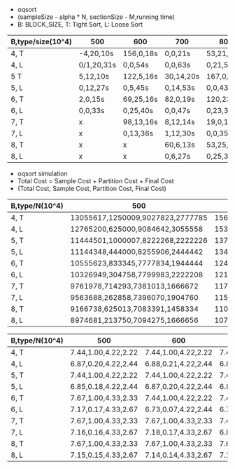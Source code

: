 - oqsort
- (sampleSize - alpha \* N, sectionSize - M,running time)
- B: BLOCK_SIZE, T: Tight Sort, L: Loose Sort

| B,type/size(10^4) | 500        | 600       | 700       | 800        | 900       | 1000       |
| ----------------- | ---------- | --------- | --------- | ---------- | --------- | ---------- |
| 4, T              | -4,20,10s  | 156,0,18s | 0,0,21s   | 53,21,17s  | 5,10,19s  | 40,20,21s  |
| 4, L              | 0/1,20,31s | 0,0,54s   | 0,0,63s   | 0,21,51s   | 1,10,57s  | 0,20,63s   |
| 5 T               | 5,12,10s   | 122,5,16s | 30,14,20s | 167,0,16s  | 11,0,18s  | 257,20,20s |
| 5, L              | 0,12,27s   | 0,5,45s   | 0,14,53s  | 0,0,43s    | 0,0,49s   | 0,20,54s   |
| 6, T              | 2,0,15s    | 69,25,16s | 82,0,19s  | 120,23,16s | 116,0,18s | 64,0,20s   |
| 6, L              | 0,0,33s    | 0,25,40s  | 0,0,47s   | 0,23,38s   | 0,0,44s   | 0,0,48s    |
| 7, T              | x          | 98,13,16s | 8,12,14s  | 19,0,16s   | 122,8,17s | 14,16,19s  |
| 7, L              | x          | 0,13,36s  | 1,12,30s  | 0,0,35s    | 0,8,39s   | 0,16,43s   |
| 8, T              | x          | x         | 60,6,13s  | 53,25,16s  | 28,0,17s  | 124,16,19s |
| 8, L              | x          | x         | 0,6,27s   | 0,25,32s   | 2,0,37s   | 0,16,43s   |

- oqsort simulation
- Total Cost = Sample Cost + Partition Cost + Final Cost
- (Total Cost, Sample Cost, Partition Cost, Final Cost)

| B,type/N(10^4) | 500                              | 600                               | 700                               | 800                               | 900                               | 1000                              |
| -------------- | -------------------------------- | --------------------------------- | --------------------------------- | --------------------------------- | --------------------------------- | --------------------------------- |
| 4, T           | 13055617,1250009,9027823,2777785 | 15666727,1500009,10833377,3333341 | 18277845,1750013,12638933,3888899 | 20888949,2000013,14444489,4444447 | 23500045,2250000,16250041,5000004 | 26111159,2500000,18055597,5555562 |
| 4, L           | 12765200,625000,9084642,3055558  | 15367326,795000,10905652,3666674  | 17966720,962500,12726430,4277790  | 20384607,949412,14546311,4888884  | 23117743,1251116,16366627,5500000 | 25775802,1475000,18189686,6111116 |
| 5, T           | 11444501,1000007,8222268,2222226 | 13733396,1200004,9866714,2666678  | 16022281,1400004,11511156,3111121 | 18311165,1600000,13155601,3555564 | 20600054,1800000,14800050,4000004 | 22888947,2000014,16444484,4444449 |
| 5, L           | 11144348,444000,8255906,2444442  | 13419700,576000,9910352,2933348   | 15692448,705600,11564616,3422232  | 17954866,825600,13218150,3911116  | 19920317,648276,14872041,4400000  | 22308374,893184,16526306,4888884  |
| 6, T           | 10555623,833345,7777834,1944444  | 12444508,1000006,9222276,2222226  | 14518577,1166670,10759307,2592600 | 16592656,1333348,12296342,2962966 | 18666733,1500012,13833379,3333342 | 20740798,1666673,15370420,3703705 |
| 6, L           | 10326949,304758,7799983,2222208  | 12128896,434000,9250454,2444442   | 14185168,539000,10794308,2851860  | 16231479,634668,12337555,3259256  | 18280092,732306,13881112,3666674  | 20339035,840000,15424965,4074070  |
| 7, T           | 9761978,714293,7381013,1666672   | 11714361,857158,8857199,2000004   | 13444508,1000008,10222274,2222226 | 15365151,1142872,11682593,2539686 | 17285785,1285722,13142917,2857146 | 19206419,1428586,14603227,3174606 |
| 7, L           | 9563688,262858,7396070,1904760   | 11505409,342858,8876839,2285712   | 13123262,432000,10246820,2444442  | 14975445,470110,11711687,2793648  | 16916233,596572,13176807,3142854  | 18819963,685716,14642187,3492060  |
| 8, T           | 9166738,625013,7083391,1458334   | 11000061,750005,8500054,1750002   | 12833385,875015,9916714,2041656   | 14444511,1000007,11222280,2222224 | 16250052,1125000,12625047,2500005 | 18055616,1250009,14027822,2777785 |
| 8, L           | 8974681,213750,7094275,1666656   | 10797991,283504,8514495,1999992   | 12614165,346500,9934361,2333304   | 14019134,330596,11244096,2444442  | 15906870,506250,12650620,2750000  | 17486060,374262,14056240,3055558  |

| B,type/N(10^4) | 500                 | 600                 | 700                 | 800                 | 900                 | 1000                |
| -------------- | ------------------- | ------------------- | ------------------- | ------------------- | ------------------- | ------------------- |
| 4, T           | 7.44,1.00,4.22,2.22 | 7.44,1.00,4.22,2.22 | 7.44,1.00,4.22,2.22 | 7.44,1.00,4.22,2.22 | 7.44,1.00,4.22,2.22 | 7.44,1.00,4.22,2.22 |
| 4, L           | 6.87,0.20,4.22,2.44 | 6.88,0.21,4.22,2.44 | 6.89,0.22,4.22,2.44 | 6.89,0.22,4.22,2.44 | 6.83,0.17,4.22,2.44 | 6.90,0.24,4.22,2.44 |
| 5, T           | 7.44,1.00,4.22,2.22 | 7.44,1.00,4.22,2.22 | 7.44,1.00,4.22,2.22 | 7.44,1.00,4.22,2.22 | 7.44,1.00,4.22,2.22 | 7.44,1.00,4.22,2.22 |
| 5, L           | 6.85,0.18,4.22,2.44 | 6.87,0.20,4.22,2.44 | 6.88,0.21,4.22,2.44 | 6.88,0.21,4.22,2.44 | 6.89,0.22,4.22,2.44 | 6.89,0.23,4.22,2.44 |
| 6, T           | 7.67,1.00,4.33,2.33 | 7.44,1.00,4.22,2.22 | 7.44,1.00,4.22,2.22 | 7.44,1.00,4.22,2.22 | 7.44,1.00,4.22,2.22 | 7.44,1.00,4.22,2.22 |
| 6, L           | 7.17,0.17,4.33,2.67 | 6.73,0.07,4.22,2.44 | 6.76,0.09,4.22,2.44 | 6.87,0.20,4.22,2.44 | 6.88,0.21,4.22,2.44 | 6.88,0.22,4.22,2.44 |
| 7, T           | 7.67,1.00,4.33,2.33 | 7.67,1.00,4.33,2.33 | 7.44,1.00,4.22,2.22 | 7.44,1.00,4.22,2.22 | 7.44,1.00,4.22,2.22 | 7.44,1.00,4.22,2.22 |
| 7, L           | 7.16,0.16,4.33,2.67 | 7.18,0.17,4.33,2.67 | 6.86,0.19,4.22,2.44 | 6.86,0.20,4.22,2.44 | 6.87,0.20,4.22,2.44 | 6.88,0.21,4.22,2.44 |
| 8, T           | 7.67,1.00,4.33,2.33 | 7.67,1.00,4.33,2.33 | 7.67,1.00,4.33,2.33 | 7.44,1.00,4.22,2.22 | 7.44,1.00,4.22,2.22 | 7.44,1.00,4.22,2.22 |
| 8, L           | 7.15,0.15,4.33,2.67 | 7.14,0.14,4.33,2.67 | 7.18,0.18,4.33,2.67 | 6.86,0.19,4.22,2.44 | 6.87,0.20,4.22,2.44 | 6.87,0.20,4.22,2.44 |
